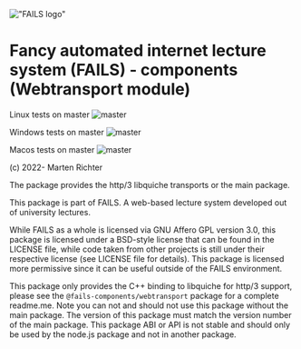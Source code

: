 !["FAILS logo"](failslogo.svg)
# Fancy automated internet lecture system (**FAILS**) - components (Webtransport module)

Linux tests on master ![master](https://github.com/fails-components/webtransport/actions/workflows/libtest-linux.yml/badge.svg?branch=master)

Windows tests on master ![master](https://github.com/fails-components/webtransport/actions/workflows/libtest-windows.yml/badge.svg?branch=master)

Macos tests on master ![master](https://github.com/fails-components/webtransport/actions/workflows/libtest-macos.yml/badge.svg?branch=master)

(c) 2022- Marten Richter

The package provides the http/3 libquiche transports or the main package.

This package is part of FAILS.
A web-based lecture system developed out of university lectures.

While FAILS as a whole is licensed via GNU Affero GPL version 3.0, this package is licensed under a BSD-style license that can be found in the LICENSE file, while code taken from other projects is still under their respective license (see LICENSE file for details).
This package is licensed more permissive since it can be useful outside of the FAILS environment.

This package only provides the C++ binding to libquiche for http/3 support, please see the `@fails-components/webtransport` package for a complete readme.me. Note you can not and should not use this package without the main package. The version of this package must match the version number of the main package. This package ABI or API is not stable and should only be used by the node.js package and not in another package.
